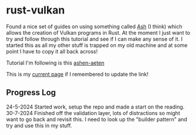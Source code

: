 # rust-vulkan 

Found a nice set of guides on using something called [Ash](https://crates.io/crates/ash) (I think) which allows the creation of Vulkan programs in Rust.  At the moment I just want to try and follow through this tutorial and see if I can make any sense of it. I started this as all my other stuff is trapped on my old machine and at some point I have to copy it all back across!

Tutorial I'm following is this [ashen-aeten](https://hoj-senna.github.io/ashen-aetna/text/001_Plan.html)

This is my [current page](https://hoj-senna.github.io/ashen-aetna/text/004_Physical_device.html) if I remembered to update the link!

## Progress Log ##
24-5-2024 Started work, setup the repo and made a start on the reading. 
30-7-2024 Finished off the validation layer, lots of distractions so might want to go back and revisit this. I need to look up the "builder pattern" and try and use this in my stuff.